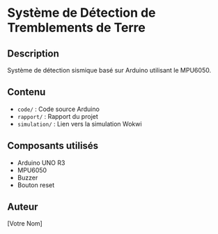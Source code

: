 # Système de Détection de Tremblements de Terre

## Description
Système de détection sismique basé sur Arduino utilisant le MPU6050.

## Contenu
- `code/` : Code source Arduino
- `rapport/` : Rapport du projet
- `simulation/` : Lien vers la simulation Wokwi

## Composants utilisés
- Arduino UNO R3
- MPU6050
- Buzzer
- Bouton reset

## Auteur
[Votre Nom]